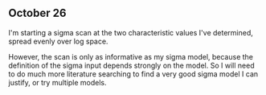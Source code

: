 ## October 26

I'm starting a sigma scan at the two characteristic values I've determined, spread evenly over log space.

However, the scan is only as informative as my sigma model, because the definition of the sigma input depends strongly on the model. So I will need to do much more literature searching to find a very good sigma model I can justify, or try multiple models.
